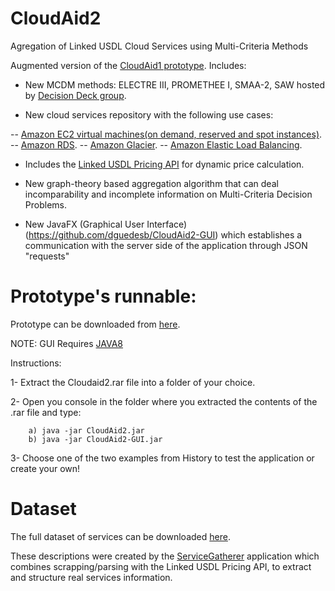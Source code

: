CloudAid2
=========

Agregation of Linked USDL Cloud Services using Multi-Criteria Methods

Augmented version of the [CloudAid1 prototype](https://github.com/jorgearj/CloudAid). Includes:

- New MCDM methods: ELECTRE III, PROMETHEE I, SMAA-2, SAW hosted by [Decision Deck group](http://www.decision-deck.org/project/).

- New cloud services repository with the following use cases:

-- [Amazon EC2 virtual machines(on demand, reserved and spot instances)](http://aws.amazon.com/ec2/).
-- [Amazon RDS](http://aws.amazon.com/rds/).
-- [Amazon Glacier](http://aws.amazon.com/glacier/).
-- [Amazon Elastic Load Balancing](http://aws.amazon.com/elasticloadbalancing/).


- Includes the [Linked USDL Pricing API](https://github.com/jorgearj/USDLPricing_API) for dynamic price calculation.

- New graph-theory based aggregation algorithm that can deal incomparability and incomplete information on Multi-Criteria Decision Problems. 

- New JavaFX (Graphical User Interface)(https://github.com/dguedesb/CloudAid2-GUI)  which establishes a communication with the server side of the application through JSON "requests"


Prototype's runnable:
==

Prototype can be downloaded from [here](https://www.dropbox.com/s/qti1i5pd38wa1qu/CloudAid2.rar).

NOTE: GUI Requires [JAVA8](http://www.oracle.com/technetwork/java/javase/downloads/jdk8-downloads-2133151.html)


Instructions:

1- Extract the Cloudaid2.rar file into a folder of your choice.

2- Open you console in the folder where you extracted the contents of the .rar file and type:
        
		a) java -jar CloudAid2.jar
		b) java -jar CloudAid2-GUI.jar

3- Choose one of the two examples from History to test the application or create your own!




Dataset
==

The full dataset of services can be downloaded [here](https://www.dropbox.com/s/8zoz0107ky83mdf/ServiceVault.rar). 

These descriptions were created by the [ServiceGatherer](https://github.com/dguedesb/CloudAid2-ServiceGatherer) application which combines scrapping/parsing with the Linked USDL Pricing API, to extract and structure real services information.


